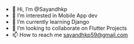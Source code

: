 - 👋 Hi, I’m @Sayandhkp
- 👀 I’m interested in Mobile App dev
- 🌱 I’m currently learning Django
- 💞️ I’m looking to collaborate on Flutter Projects
- 📫 How to reach me sayandhkp59@gmail.com
<!---
Sayandhkp/Sayandhkp is a ✨ special ✨ repository because its `README.md` (this file) appears on your GitHub profile.
You can click the Preview link to take a look at your changes.
--->
